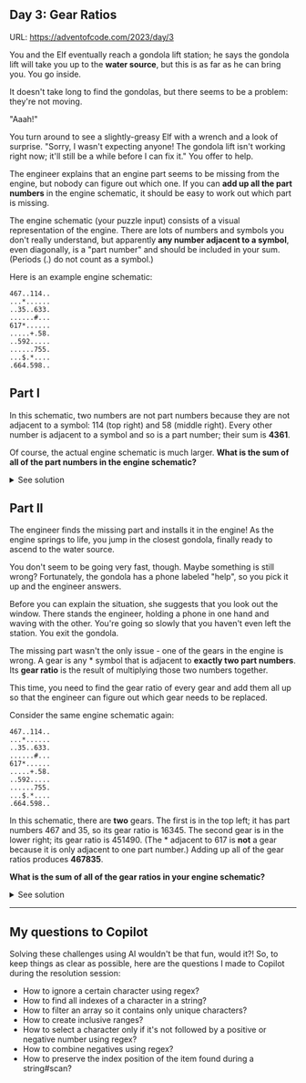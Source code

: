 ## Day 3: Gear Ratios

URL: https://adventofcode.com/2023/day/3

You and the Elf eventually reach a gondola lift station; he says the gondola lift will take you up to the **water source**, but this is as far as he can bring you. You go inside.

It doesn't take long to find the gondolas, but there seems to be a problem: they're not moving.

"Aaah!"

You turn around to see a slightly-greasy Elf with a wrench and a look of surprise. "Sorry, I wasn't expecting anyone! The gondola lift isn't working right now; it'll still be a while before I can fix it." You offer to help.

The engineer explains that an engine part seems to be missing from the engine, but nobody can figure out which one. If you can **add up all the part numbers** in the engine schematic, it should be easy to work out which part is missing.

The engine schematic (your puzzle input) consists of a visual representation of the engine. There are lots of numbers and symbols you don't really understand, but apparently **any number adjacent to a symbol**, even diagonally, is a "part number" and should be included in your sum. (Periods (.) do not count as a symbol.)

Here is an example engine schematic:

```
467..114..
...*......
..35..633.
......#...
617*......
.....+.58.
..592.....
......755.
...$.*....
.664.598..
```

## Part I

In this schematic, two numbers are not part numbers because they are not adjacent to a symbol: 114 (top right) and 58 (middle right). Every other number is adjacent to a symbol and so is a part number; their sum is **4361**.

Of course, the actual engine schematic is much larger. **What is the sum of all of the part numbers in the engine schematic?**

<details>
<summary>See solution</summary>

### Extracting numbers
```ruby
def test_extract_numbers_and_their_metadata
  line = "467..114..114"

  expected_result_with_metadata = [
    { number: "467", range: (0..2), line: 1 },
    { number: "114", range: (5..7), line: 1 },
    { number: "114", range: (10..12), line: 1 },
  ]

  assert_equal expected_result_with_metadata, Part01.extract_numbers_with_metadata(
    line,
    line_idx: 1
  )
end
```

```ruby
def test_extract_numbers_and_their_metadata
  line = "467..114..114"

  expected_result_with_metadata = [
    { number: "467", range: (0..2), line: 1 },
    { number: "114", range: (5..7), line: 1 },
    { number: "114", range: (10..12), line: 1 },
  ]

  assert_equal expected_result_with_metadata, Part01.extract_numbers_with_metadata(
    line,
    line_idx: 1
  )
end
```

### Extracting symbols
```ruby
def test_extract_symbols_and_their_metadata
  line = "/.@.*.$.=.&.#.-.+.%.&."
  expected_result_with_metadata = [
    { symbol: '/', index: 0, line: 2 },
    { symbol: '@', index: 2, line: 2 },
    { symbol: '*', index: 4, line: 2 },
    { symbol: '$', index: 6, line: 2 },
    { symbol: '=', index: 8, line: 2 },
    { symbol: '&', index: 10, line: 2 },
    { symbol: '#', index: 12, line: 2 },
    { symbol: '-', index: 14, line: 2 },
    { symbol: '+', index: 16, line: 2 },
    { symbol: '%', index: 18, line: 2 },
    { symbol: '&', index: 20, line: 2 },
  ]

  assert_equal expected_result_with_metadata, Part01.extract_symbols_with_metadata(
    line, line_idx: 2
  )
end
```

```ruby
def self.extract_symbols_with_metadata(line, line_idx:)
  symbol_info = []

  line.scan(/[^.0-9]/) do |symbol|
    idx = Regexp.last_match.offset(0)[0]
    symbol_info << { symbol: symbol, index: idx, line: line_idx }
  end

  symbol_info
end
```

### Checking whether a symbol is adjacent to a number

```ruby
def test_symbol_adjacent_to_number_top
  # schematic = %w[
  #  +......
  #  ..467..
  # ]
  assert_equal false, Part01.is_symbol_adjacent_to_number?(
    symbol: { symbol: '+', index: 0, line: 0 },
    number: { number: '467', range: (2..4), line: 1 } 
  )

  # schematic = %w[
  #  .+.....
  #  ..467..
  # ]
  assert_equal true, Part01.is_symbol_adjacent_to_number?(
    symbol: { symbol: '+', index: 1, line: 0 },
    number: { number: '467', range: (2..4), line: 1 } 
  )

  # schematic = %w[
  #  ..+....
  #  ..467..
  # ]
  assert_equal true, Part01.is_symbol_adjacent_to_number?(
    symbol: { symbol: '+', index: 2, line: 0 },
    number: { number: '467', range: (2..4), line: 1 } 
  )

  # schematic = %w[
  #  ...+...
  #  ..467..
  # ]
  assert_equal true, Part01.is_symbol_adjacent_to_number?(
    symbol: { symbol: '+', index: 3, line: 0 },
    number: { number: '467', range: (2..4), line: 1 } 
  )

  # schematic = %w[
  #  ....+..
  #  ..467..
  # ]
  assert_equal true, Part01.is_symbol_adjacent_to_number?(
    symbol: { symbol: '+', index: 4, line: 0 },
    number: { number: '467', range: (2..4), line: 1 } 
  )

  # schematic = %w[
  #  .....+.
  #  ..467..
  # ]
  assert_equal true, Part01.is_symbol_adjacent_to_number?(
    symbol: { symbol: '+', index: 5, line: 0 },
    number: { number: '467', range: (2..4), line: 1 } 
  )
  
  # schematic = %w[
  #  ......+
  #  ..467..
  # ]
  assert_equal false, Part01.is_symbol_adjacent_to_number?(
    symbol: { symbol: '+', index: 6, line: 0 },
    number: { number: '467', range: (2..4), line: 1 } 
  )
end

def test_symbol_adjacent_to_number_bottom
  # schematic = %w[
  #  .......
  #  ..467..
  #  /......
  # ]
  assert_equal false, Part01.is_symbol_adjacent_to_number?(
    symbol: { symbol: '/', index: 0, line: 2 },
    number: { number: '467', range: (2..4), line: 1 } 
  )

  # schematic = %w[
  #  .......
  #  ..467..
  #  .@.....
  # ]
  assert_equal true, Part01.is_symbol_adjacent_to_number?(
    symbol: { symbol: '@', index: 1, line: 2 },
    number: { number: '467', range: (2..4), line: 1 } 
  )

  # schematic = %w[
  #  .......
  #  ..467..
  #  ..$....
  # ]
  assert_equal true, Part01.is_symbol_adjacent_to_number?(
    symbol: { symbol: '$', index: 2, line: 2 },
    number: { number: '467', range: (2..4), line: 1 } 
  )

  # schematic = %w[
  #  .......
  #  ..467..
  #  ...+...
  # ]
  assert_equal true, Part01.is_symbol_adjacent_to_number?(
    symbol: { symbol: '+', index: 3, line: 2 },
    number: { number: '467', range: (2..4), line: 1 } 
  )

  # schematic = %w[
  #  .......
  #  ..467..
  #  ....+..
  # ]
  assert_equal true, Part01.is_symbol_adjacent_to_number?(
    symbol: { symbol: '+', index: 4, line: 2 },
    number: { number: '467', range: (2..4), line: 1 } 
  )

  # schematic = %w[
  #  .......
  #  ..467..
  #  .....+.
  # ]
  assert_equal true, Part01.is_symbol_adjacent_to_number?(
    symbol: { symbol: '+', index: 5, line: 2 },
    number: { number: '467', range: (2..4), line: 1 } 
  )
  
  # schematic = %w[
  #  .......
  #  ..467..
  #  ......+
  # ]
  assert_equal false, Part01.is_symbol_adjacent_to_number?(
    symbol: { symbol: '+', index: 6, line: 2 },
    number: { number: '467', range: (2..4), line: 1 } 
  )

  # schematic = %w[
  # 467..114..
  # ...*......
  # ]
  assert_equal true, Part01.is_symbol_adjacent_to_number?(
    symbol: { symbol: '*', index: 3, line: 1 },
    number: { number: '467', range: (0..2), line: 0 } 
  )

  # schematic = %w[
  # 467..114..
  # ...*......
  # ]
  assert_equal true, Part01.is_symbol_adjacent_to_number?(
    symbol: { symbol: "*", index: 3, line: 1 },
    number: { number: "467", range: (0..2), line: 0 }
  )

  # schematic = %w[
  # 467...114
  # ....*....
  # ]
  assert_equal true, Part01.is_symbol_adjacent_to_number?(
    symbol: { symbol: "*", index: 4, line: 1 },
    number: { number: "114", range: (5..7), line: 0 }
  )
end

def test_symbol_adjacent_to_number_left
  # schematic = %w[
  #  .......
  #  /.46...
  # ]
  assert_equal false, Part01.is_symbol_adjacent_to_number?(
    symbol: { symbol: '/', index: 0, line: 1 },
    number: { number: '46', range: (2..3), line: 1 } 
  )

  # schematic = %w[
  #  .......
  #  ./47...
  # ]
  assert_equal true, Part01.is_symbol_adjacent_to_number?(
    symbol: { symbol: '/', index: 1, line: 1 },
    number: { number: '47', range: (2..3), line: 1 } 
  )
end

def test_symbol_adjacent_to_number_right
  # schematic = %w[
  #  .......
  #  ..467.+
  # ]
  assert_equal false, Part01.is_symbol_adjacent_to_number?(
    symbol: { symbol: '+', index: 6, line: 0 },
    number: { number: '467', range: (2..4), line: 1 } 
  )

  # schematic = %w[
  #  .......
  #  ..467+.
  # ]
  assert_equal true, Part01.is_symbol_adjacent_to_number?(
    symbol: { symbol: '+', index: 5, line: 0 },
    number: { number: '467', range: (2..4), line: 1 } 
  )
end
```

```ruby
def self.is_symbol_adjacent_to_number?(symbol:, number:)
  number_start, number_end = number[:range].first, number[:range].last
  number_spread = ([0, number_start - 1].max)..(number_end + 1)
  symbol_spread = (symbol[:line] - 1)..(symbol[:line] + 1)
  number_spread.include?(symbol[:index]) && symbol_spread.include?(number[:line])
end
```

### Checking whether a number is an engine part

```ruby
def self.is_engine_part_number?(number, symbols)
  symbols.any? do |symbol|
    number_start = number[:range].first
    number_end = number[:range].last
    is_symbol_adjacent_to_number?(symbol: symbol, number: number)
  end
end
```

```ruby
def self.get_sum_of_engine_part_numbers(engine_schematic)
  all_symbols = engine_schematic.flat_map.with_index do |line, i|
    extract_symbols_with_metadata(line.strip, line_idx: i)
  end

  all_numbers = engine_schematic.flat_map.with_index do |line, i|
    extract_numbers_with_metadata(line, line_idx: i)
  end

  engine_part_numbers = all_numbers.select do |number|
    is_engine_part_number?(number, all_symbols)
  end

  engine_part_numbers.map { |n| n[:number].to_i }.sum
end
```

### Getting the sum of engine part numbers

```ruby
def test_sums_engine_part_numbers
  expected_sum_of_engine_parts = 467 + 35 + 633 + 617 + 592 + 755 + 664 + 598
  result = Part01.get_sum_of_engine_part_numbers(engine_schematic)
  assert_equal expected_sum_of_engine_parts, result
end

def engine_schematic
  %w[
    467..114..
    ...*......
    ..35..633.
    ......#...
    617*......
    .....+.58.
    ..592.....
    ......755.
    ...$.*....
    .664.598..
  ]
end
```

```ruby
def self.get_sum_of_engine_part_numbers(engine_schematic)
  all_symbols = engine_schematic.flat_map.with_index do |line, i|
    extract_symbols_with_metadata(line.strip, line_idx: i)
  end

  all_numbers = engine_schematic.flat_map.with_index do |line, i|
    extract_numbers_with_metadata(line, line_idx: i)
  end

  engine_part_numbers = all_numbers.select do |number|
    is_engine_part_number?(number, all_symbols)
  end

  engine_part_numbers.map { |n| n[:number].to_i }.sum
end
```

### Final thoughts

- How to handle negatives?
- How to separate isolated symbols from negative number symbols?
- How to find indexes of similar numbers (15, 155) in the same row?

External help:

https://www.reddit.com/r/adventofcode/comments/189q1d2/comment/kbsr3lw/?utm_source=share&utm_medium=web3x&utm_name=web3xcss&utm_term=1&utm_content=share_button

</details>

## Part II

The engineer finds the missing part and installs it in the engine! As the engine springs to life, you jump in the closest gondola, finally ready to ascend to the water source.

You don't seem to be going very fast, though. Maybe something is still wrong? Fortunately, the gondola has a phone labeled "help", so you pick it up and the engineer answers.

Before you can explain the situation, she suggests that you look out the window. There stands the engineer, holding a phone in one hand and waving with the other. You're going so slowly that you haven't even left the station. You exit the gondola.

The missing part wasn't the only issue - one of the gears in the engine is wrong. A gear is any * symbol that is adjacent to **exactly two part numbers**. Its **gear ratio** is the result of multiplying those two numbers together.

This time, you need to find the gear ratio of every gear and add them all up so that the engineer can figure out which gear needs to be replaced.

Consider the same engine schematic again:

```
467..114..
...*......
..35..633.
......#...
617*......
.....+.58.
..592.....
......755.
...$.*....
.664.598..
```

In this schematic, there are **two** gears. The first is in the top left; it has part numbers 467 and 35, so its gear ratio is 16345. The second gear is in the lower right; its gear ratio is 451490. (The * adjacent to 617 is **not** a gear because it is only adjacent to one part number.) Adding up all of the gear ratios produces **467835**.

**What is the sum of all of the gear ratios in your engine schematic?**

<details>
<summary>See solution</summary>

### Finding gears

```ruby
def test_find_gears
  # schematic = %w[
  # 467..114..
  # ...*......
  # ..35..633.
  # ......#...
  # 617*......
  # ]

  gear = { symbol: '*', index: 3, line: 1 }
  symbols = [
    gear,
    { symbol: '#', index: 6, line: 3 },
    { symbol: '*', index: 0, line: 4 }
  ]

  numbers = [
    { number: '467', range: (0..2), line: 0 },
    { number: '114', range: (5..7), line: 0 },
    { number: '35', range: (2..3), line: 2 },
    { number: '633', range: (6..8), line: 2 },
    { number: '617', range: (0..2), line: 4 },
  ]

  found_gears = Part02.find_gears(numbers, symbols)
  assert_equal 1, found_gears.size
  assert_equal gear, found_gears.first[:symbol]
end
```

```ruby
def self.find_gears(numbers, symbols)
  gear_symbols = symbols.select do |s|
    adjacent_numbers = numbers.select do |number|
      Day03::Part01.is_symbol_adjacent_to_number?(symbol: s, number: number)
    end

    s[:symbol] == '*' && adjacent_numbers.size > 1
  end

  gears = gear_symbols.map do |symbol|
    adjacent_numbers = numbers.select do |number|
      Day03::Part01.is_symbol_adjacent_to_number?(symbol: symbol, number: number)
    end

    { symbol: symbol, adjacent_numbers: adjacent_numbers }
  end

  gears
end
```

### Calculating the gear ratio
```ruby
def test_get_gear_ratio
  gear = {
    symbol: { symbol: '*', index: 3, line: 1 },
    adjacent_numbers: [
    { number: '467', range: (0..2), line: 0 },
    { number: '35', range: (2..3), line: 2 }
    ]
  }

  assert_equal 467 * 35, Part02.get_gear_ratio(gear)
end
```

```ruby
def self.get_gear_ratio(gear)
  gear[:adjacent_numbers].map { |n| n[:number].to_i }.reduce(:*)
end
```

### Adding up individual gear ratios

```ruby
def test_get_sum_of_gear_ratios
  assert_equal (467 * 35) + (755 * 598), Part02.get_sum_of_gear_ratios(engine_schematic)
end
```

```ruby
def self.get_sum_of_gear_ratios(engine_schematic)
  all_symbols = engine_schematic.flat_map.with_index do |line, index|
    Day03.extract_symbols_with_metadata(line.strip, line_idx: index)
  end

  all_numbers = engine_schematic.flat_map.with_index do |line, index|
    Day03.extract_numbers_with_metadata(line, line_idx: index)
  end

  gears = find_gears(all_numbers, all_symbols)
  gears.map { |gear| get_gear_ratio(gear) }.sum
end
```

</details>

---

## My questions to Copilot

Solving these challenges using AI wouldn't be that fun, would it?! So, to keep things as clear as possible, here are the questions I made to Copilot during the resolution session:

- How to ignore a certain character using regex?
- How to find all indexes of a character in a string?
- How to filter an array so it contains only unique characters?
- How to create inclusive ranges?
- How to select a character only if it's not followed by a positive or negative number using regex?
- How to combine negatives using regex?
- How to preserve the index position of the item found during a string#scan?
